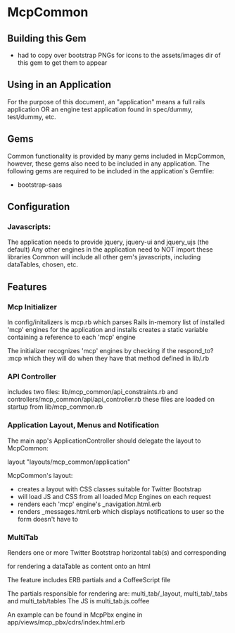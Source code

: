 # McpCommon

## Building this Gem

- had to copy over bootstrap PNGs for icons to the assets/images dir of this gem to get them to appear

## Using in an Application

For the purpose of this document, an "application" means a full rails application OR an engine test application found in spec/dummy, test/dummy, etc.

## Gems

Common functionality is provided by many gems included in McpCommon, however, these gems also need to be included in any application.
The following gems are required to be included in the application's Gemfile:

* bootstrap-saas

## Configuration

### Javascripts:

The application needs to provide jquery, jquery-ui and jquery_ujs (the default)
Any other engines in the application need to NOT import these libraries
Common will include all other gem's javascripts, including dataTables, chosen, etc.


## Features


### Mcp Initializer

In config/initalizers is mcp.rb which parses Rails in-memory list of installed 'mcp' engines for the application and installs creates a static variable containing a reference to each 'mcp' engine

The initializer recognizes 'mcp' engines by checking if the respond_to? :mcp which they will do when they have that method defined in lib/<engine name>.rb


### API Controller

includes two files: lib/mcp_common/api_constraints.rb and controllers/mcp_common/api/api_controller.rb
these files are loaded on startup from lib/mcp_common.rb


### Application Layout, Menus and Notification

The main app's ApplicationController should delegate the layout to McpCommon:

layout "layouts/mcp_common/application"

McpCommon's layout:
- creates a layout with CSS classes suitable for Twitter Bootstrap
- will load JS and CSS from all loaded Mcp Engines on each request
- renders each 'mcp' engine's _navigation.html.erb
- renders _messages.html.erb which displays notifications to user so the form doesn't have to


### MultiTab

Renders one or more Twitter Bootstrap horizontal tab(s) and corresponding <div> for rendering a dataTable as content onto an html <table>

The feature includes ERB partials and a CoffeeScript file

The partials responsible for rendering are: multi_tab/_layout, multi_tab/_tabs and multi_tab/tables
The JS is multi_tab.js.coffee

An example can be found in McpPbx engine in app/views/mcp_pbx/cdrs/index.html.erb


